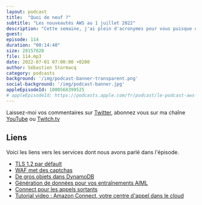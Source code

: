 ```yaml
---
layout: podcast
title:  "Quoi de neuf ?"
subtitle: "Les nouveautés AWS au 1 juillet 2022"
description: "Cette semaine, j'ai plein d'acronymes pour vous puisque on parle de TLS 1.2, de captcha et de WAF, on verra comment stocker de gros objets dans DynamoDB, on parlera d'appels sortants avec Amazon Connect et nous terminerons par de la génération automatique de données pour entrainer vos modèles AIML."
guest: 
episode: 114
duration: "00:14:40"
size: 28157828
file: 114.mp3
date: 2022-07-01 07:00:00 +0200   
author: Sébastien Stormacq
category: podcasts
background: '/img/podcast-banner-transparent.png'
social-background: '/img/podcast-banner.jpg'
appleEpisodeId: 1000568399525
# appleEpisodeId: https://podcasts.apple.com/fr/podcast/le-podcast-aws-en-français/id1452118442
---
```


Laissez-moi vos commentaires sur [Twitter](https://twitter.com/sebsto), abonnez vous sur ma chaîne [YouTube](https://www.youtube.com/sebsto) ou [Twitch.tv](https://www.twitch.tv/sebAWS)

## Liens

Voici les liens vers les services dont nous avons parlé dans l'épisode.

- [TLS 1.2 par défault](https://aws.amazon.com/blogs/security/tls-1-2-required-for-aws-endpoints/)
- [WAF met des captchas](https://aws.amazon.com/about-aws/whats-new/2022/06/aws-waf-captcha-generally-available/)
- [De gros objets dans DynamoDB](https://aws.amazon.com/blogs/database/large-object-storage-strategies-for-amazon-dynamodb/)
- [Génération de données pour vos entraînements AIML](https://aws.amazon.com/blogs/aws/new-amazon-sagemaker-ground-truth-now-supports-synthetic-data-generation/)
- [Connect pour les appels sortants](https://aws.amazon.com/blogs/aws/new-high-volume-outbound-communication-with-amazon-connect-outbound-campaigns/)
- [Tutorial video : Amazon Connect, votre centre d'appel dans le cloud](https://www.youtube.com/watch?v=QOj5moc8nhM)